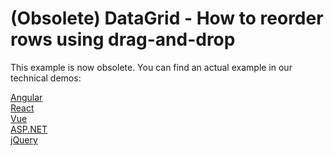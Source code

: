 # (Obsolete) DataGrid  - How to reorder rows using drag-and-drop

This example is now obsolete. You can find an actual example in our technical demos:

[Angular](https://js.devexpress.com/Demos/WidgetsGallery/Demo/DataGrid/LocalReordering/Angular/Light/)<br/>
[React](https://js.devexpress.com/Demos/WidgetsGallery/Demo/DataGrid/LocalReordering/React/Light/)<br/>
[Vue](https://js.devexpress.com/Demos/WidgetsGallery/Demo/DataGrid/LocalReordering/Vue/Light/)<br/>
[ASP.NET](https://js.devexpress.com/Demos/WidgetsGallery/Demo/DataGrid/LocalReordering/NetCore/Light/)<br/>
[jQuery](https://js.devexpress.com/Demos/WidgetsGallery/Demo/DataGrid/LocalReordering/jQuery/Light/)<br/>
